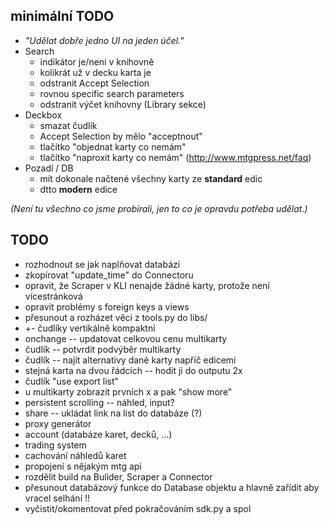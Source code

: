 ## minimální TODO
 * *"Udělat dobře jedno UI na jeden účel."*
 * Search
   * indikátor je/není v knihovně
   * kolikrát už v decku karta je
   * odstranit Accept Selection
   * rovnou specific search parameters
   * odstranit výčet knihovny (Library sekce)
 * Deckbox
   * smazat čudlík
   * Accept Selection by mělo "acceptnout"
   * tlačítko "objednat karty co nemám"
   * tlačítko "naproxit karty co nemám" (http://www.mtgpress.net/faq)
 * Pozadí / DB
   * mít dokonale načtené všechny karty ze **standard** edic
   * dtto **modern** edice

*(Není tu všechno co jsme probírali, jen to co je opravdu potřeba udělat.)*

## TODO
 * rozhodnout se jak naplňovat databázi
 * zkopírovat "update_time" do Connectoru
 * opravit, že Scraper v KLI nenajde žádné karty, protože není vícestránková
 * opravit problémy s foreign keys a views
 * přesunout a rozházet věci z tools.py do libs/
 * +- čudlíky vertikálně kompaktní
 * onchange -- updatovat celkovou cenu multikarty
 * čudlík -- potvrdit podvýběr multikarty
 * čudlík -- najít alternativy dané karty napříč edicemi
 * stejná karta na dvou řádcích -- hodit ji do outputu 2x
 * čudlík "use export list"
 * u multikarty zobrazit prvních x a pak "show more"
 * persistent scrolling -- náhled, input?
 * share -- ukládat link na list do databáze (?)
 * proxy generátor
 * account (databáze karet, decků, ...)
 * trading system
 * cachování náhledů karet
 * propojení s nějakým mtg api
 * rozdělit build na Bulider, Scraper a Connector
 * přesunout databázový funkce do Database objektu a hlavně zařídit aby vracel selhání !!
 * vyčistit/okomentovat před pokračováním sdk.py a spol
